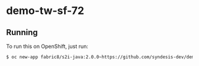 # demo-tw-sf-72



## Running

To run this on OpenShift, just run:

```bash
$ oc new-app fabric8/s2i-java:2.0.0~https://github.com/syndesis-dev/demo-tw-sf-72.git
```
